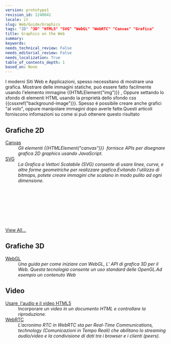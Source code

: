 ```yaml
---
version: prototype1
revision_id: 1240041
locale: it
slug: Web/Guide/Graphics
tags: "2D" "3D" "HTML5" "SVG" "WebGL" "WebRTC" "Canvas" "Grafica"
title: Graphics on the Web
summary: 
keywords: 
needs_technical_review: False
needs_editorial_review: False
needs_localization: True
table_of_contents_depth: 1
based_on: None
---
```

<p><span class="seoSummary">I moderni Siti Web e Applicazioni, spesso necessitano di mostrare una grafica.</span> Mostrare delle immagini statiche, può essere fatto facilmente usando l'elemento immagine {{HTMLElement("img")}} , Oppure settando lo sfondo di elementi HTML usando la proprietà dello sfondo css {{cssxref("background-image")}}. Spesso è possibile creare anche grafici "al volo", oppure manipolare immagini dopo averle fatte.<span class="seoSummary">Questi articoli forniscono infomazioni su come si può ottenere questo risultato</span></p>

<div class="row topicpage-table">
<div class="section">
<h2 class="Documentation" id="Docs_for_add-on_developers" name="Docs_for_add-on_developers">Grafiche 2D</h2>

<dl>
 <dt><a href="/en-US/docs/HTML/Canvas">Canvas</a></dt>
 <dd><em>Gli elementi {{HTMLElement("canvas")}}&nbsp; fornisce </em><em>APIs per disegnare grafica 2D graphics usando JavaScript.</em></dd>
 <dt><a href="/en-US/docs/Web/SVG">SVG</a></dt>
 <dd><em>La Grafica a Vettori Scalabile (SVG) consente di usare linee, curve, e altre forme geometriche per realizzare grafica.Evitando l'utilizzo di bitmaps, potete creare immagini che scalano in modo pulito ad ogni dimensione.</em></dd>
</dl>

<p>&nbsp;</p>

<p>&nbsp;</p>

<p>&nbsp;</p>

<p>&nbsp;</p>

<p><span class="alllinks"><a href="/en-US/docs/tag/Graphics">View All...</a></span></p>
</div>

<div class="section">
<h2 class="Documentation" id="Docs_for_add-on_developers" name="Docs_for_add-on_developers">Grafiche 3D</h2>

<dl>
 <dt><a href="/en-US/docs/Web/WebGL">WebGL</a></dt>
 <dd><em>Una guida per come iniziare con WebGL, L' API di grafica 3D per il Web. Questa tecnologia consente un uso standard delle OpenGL.Ad esempio un contenuto Web</em></dd>
</dl>

<h2 id="Video">Video</h2>

<dl>
 <dt><a href="/en-US/docs/Web/Guide/HTML/Using_HTML5_audio_and_video">Usare&nbsp; l'audio e il video HTML5</a></dt>
 <dd>Incorporare un<em> video in un documento HTML e controllare la riproduzione.</em></dd>
 <dt><a href="/en-US/docs/WebRTC">WebRTC</a></dt>
 <dd><em>L'acronimo RTC in WebRTC sta per Real-Time Communications, technology (Comunicazioni in Tempo Reali) che abilitano lo streaming audio/video e la condivisione di dati tra i browser e i clienti (peers).</em></dd>
</dl>
</div>
</div>

<p>&nbsp;</p>

